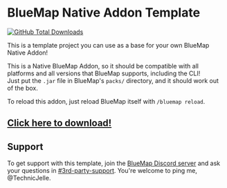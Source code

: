 # BlueMap Native Addon Template

[![GitHub Total Downloads](https://img.shields.io/github/downloads/TechnicJelle/BlueMapNativeAddonTemplate/total?label=Downloads&color=success "Click here to download the addon")](https://github.com/TechnicJelle/BlueMapNativeAddonTemplate/releases/latest)

This is a template project you can use as a base for your own BlueMap Native Addon!

This is a Native BlueMap Addon, so it should be compatible with
all platforms and all versions that BlueMap supports, including the CLI!\
Just put the `.jar` file in BlueMap's `packs/` directory, and it should work out of the box.

To reload this addon, just reload BlueMap itself with `/bluemap reload`.

## [Click here to download!](../../releases/latest)

## Support
To get support with this template, join the [BlueMap Discord server](https://bluecolo.red/map-discord)
and ask your questions in [#3rd-party-support](https://discord.com/channels/665868367416131594/863844716047106068).
You're welcome to ping me, @TechnicJelle.
